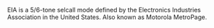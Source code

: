 EIA is a 5/6-tone selcall mode defined by the Electronics Industries Association in the United States. Also known as Motorola MetroPage.